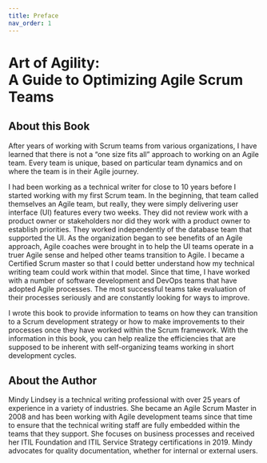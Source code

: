 ```yaml
---
title: Preface
nav_order: 1
---
```


# Art of Agility: <br/>A Guide to Optimizing Agile Scrum Teams

## About this Book
After years of working with Scrum teams from various organizations, I have learned that there is not a “one size fits all” approach to working on an Agile team. Every team is unique, based on particular team dynamics and on where the team is in their Agile journey. 

I had been working as a technical writer for close to 10 years before I started working with my first Scrum team. In the beginning, that team called themselves an Agile team, but really, they were simply delivering user interface (UI) features every two weeks. They did not review work with a product owner or stakeholders nor did they work with a product owner to establish priorities. They worked independently of the database team that supported the UI. As the organization began to see benefits of an Agile approach, Agile coaches were brought in to help the UI teams operate in a truer Agile sense and helped other teams transition to Agile. I became a Certified Scrum master so that I could better understand how my technical writing team could work within that model. Since that time, I have worked with a number of software development and DevOps teams that have adopted Agile processes. The most successful teams take evaluation of their processes seriously and are constantly looking for ways to improve.

I wrote this book to provide information to teams on how they can transition to a Scrum development strategy or how to make improvements to their processes once they have worked within the Scrum framework. With the information in this book, you can help realize the efficiencies that are supposed to be inherent with self-organizing teams working in short development cycles. 

## About the Author
Mindy Lindsey is a technical writing professional with over 25 years of experience in a variety of industries. She became an Agile Scrum Master in 2008 and has been working with Agile development teams since that time to ensure that the technical writing staff are fully embedded within the teams that they support. She focuses on business processes and received her ITIL Foundation and ITIL Service Strategy certifications in 2019. Mindy advocates for quality documentation, whether for internal or external users.



